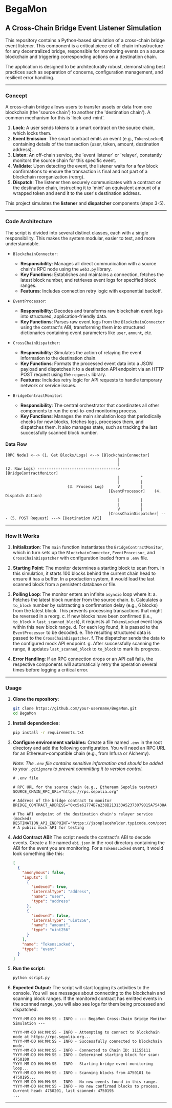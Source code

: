 # BegaMon
## A Cross-Chain Bridge Event Listener Simulation

This repository contains a Python-based simulation of a cross-chain bridge event listener. This component is a critical piece of off-chain infrastructure for any decentralized bridge, responsible for monitoring events on a source blockchain and triggering corresponding actions on a destination chain.

The application is designed to be architecturally robust, demonstrating best practices such as separation of concerns, configuration management, and resilient error handling.

---

### Concept

A cross-chain bridge allows users to transfer assets or data from one blockchain (the 'source chain') to another (the 'destination chain'). A common mechanism for this is 'lock-and-mint'.

1.  **Lock**: A user sends tokens to a smart contract on the source chain, which locks them.
2.  **Event Emission**: The smart contract emits an event (e.g., `TokensLocked`) containing details of the transaction (user, token, amount, destination address).
3.  **Listen**: An off-chain service, the 'event listener' or 'relayer', constantly monitors the source chain for this specific event.
4.  **Validate**: Upon detecting the event, the listener waits for a few block confirmations to ensure the transaction is final and not part of a blockchain reorganization (reorg).
5.  **Dispatch**: The listener then securely communicates with a contract on the destination chain, instructing it to 'mint' an equivalent amount of a wrapped token and send it to the user's destination address.

This project simulates the **listener** and **dispatcher** components (steps 3-5).

---

### Code Architecture

The script is divided into several distinct classes, each with a single responsibility. This makes the system modular, easier to test, and more understandable.

*   `BlockchainConnector`:
    *   **Responsibility**: Manages all direct communication with a source chain's RPC node using the `web3.py` library.
    *   **Key Functions**: Establishes and maintains a connection, fetches the latest block number, and retrieves event logs for specified block ranges.
    *   **Features**: Includes connection retry logic with exponential backoff.

*   `EventProcessor`:
    *   **Responsibility**: Decodes and transforms raw blockchain event logs into structured, application-friendly data.
    *   **Key Functions**: Parses raw event logs from the `BlockchainConnector` using the contract's ABI, transforming them into structured dictionaries containing event parameters like `user`, `amount`, etc.

*   `CrossChainDispatcher`:
    *   **Responsibility**: Simulates the action of relaying the event information to the destination chain.
    *   **Key Functions**: Formats the processed event data into a JSON payload and dispatches it to a destination API endpoint via an HTTP POST request using the `requests` library.
    *   **Features**: Includes retry logic for API requests to handle temporary network or service issues.

*   `BridgeContractMonitor`:
    *   **Responsibility**: The central orchestrator that coordinates all other components to run the end-to-end monitoring process.
    *   **Key Functions**: Manages the main simulation loop that periodically checks for new blocks, fetches logs, processes them, and dispatches them. It also manages state, such as tracking the last successfully scanned block number.

#### Data Flow

```
[RPC Node] <--> (1. Get Blocks/Logs) <--> [BlockchainConnector]
                                                 |
                                                 |
(2. Raw Logs) -----------------------------------> [BridgeContractMonitor]
                                                 |         ^
                                                 |         |
                           (3. Process Log)      V         |
                                             [EventProcessor]    (4. Dispatch Action)
                                                 |         |
                                                 |         |
                                                 V         |
                                             [CrossChainDispatcher] --- (5. POST Request) ---> [Destination API]
```

---

### How It Works

1.  **Initialization**: The `main` function instantiates the `BridgeContractMonitor`, which in turn sets up the `BlockchainConnector`, `EventProcessor`, and `CrossChainDispatcher` with configuration loaded from a `.env` file.

2.  **Starting Point**: The monitor determines a starting block to scan from. In this simulation, it starts 100 blocks behind the current chain head to ensure it has a buffer. In a production system, it would load the last scanned block from a persistent database or file.

3.  **Polling Loop**: The monitor enters an infinite `asyncio` loop where it:
    a.  Fetches the latest block number from the source chain.
    b.  Calculates a `to_block` number by subtracting a confirmation delay (e.g., 6 blocks) from the latest block. This prevents processing transactions that might be reversed in a reorg.
    c.  If new blocks have been confirmed (i.e., `to_block` > `last_scanned_block`), it requests all `TokensLocked` event logs within this new block range.
    d.  For each log found, it is passed to the `EventProcessor` to be decoded.
    e.  The resulting structured data is passed to the `CrossChainDispatcher`.
    f.  The dispatcher sends the data to the configured mock API endpoint.
    g.  After successfully scanning the range, it updates `last_scanned_block` to `to_block` to mark its progress.

4.  **Error Handling**: If an RPC connection drops or an API call fails, the respective components will automatically retry the operation several times before logging a critical error.

---

### Usage

1.  **Clone the repository:**
    ```bash
    git clone https://github.com/your-username/BegaMon.git
    cd BegaMon
    ```

2.  **Install dependencies:**
    ```bash
    pip install -r requirements.txt
    ```

3.  **Configure environment variables:**
    Create a file named `.env` in the root directory and add the following configuration. You will need an RPC URL for an Ethereum-compatible chain (e.g., from Infura or Alchemy).

    *Note: The `.env` file contains sensitive information and should be added to your `.gitignore` to prevent committing it to version control.*

    ```env
    # .env file
    
    # RPC URL for the source chain (e.g., Ethereum Sepolia testnet)
    SOURCE_CHAIN_RPC_URL="https://rpc.sepolia.org"
    
    # Address of the bridge contract to monitor
    BRIDGE_CONTRACT_ADDRESS="0xc5a61774B7a238B213133A52373079015A75438A"
    
    # The API endpoint of the destination chain's relayer service (mocked)
    DESTINATION_API_ENDPOINT="https://jsonplaceholder.typicode.com/posts" # A public mock API for testing
    ```

4.  **Add Contract ABI:**
    The script needs the contract's ABI to decode events. Create a file named `abi.json` in the root directory containing the ABI for the event you are monitoring. For a `TokensLocked` event, it would look something like this:

    ```json
    [
      {
        "anonymous": false,
        "inputs": [
          {
            "indexed": true,
            "internalType": "address",
            "name": "user",
            "type": "address"
          },
          {
            "indexed": false,
            "internalType": "uint256",
            "name": "amount",
            "type": "uint256"
          }
        ],
        "name": "TokensLocked",
        "type": "event"
      }
    ]
    ```

5.  **Run the script:**
    ```bash
    python script.py
    ```

6.  **Expected Output:**
    The script will start logging its activities to the console. You will see messages about connecting to the blockchain and scanning block ranges. If the monitored contract has emitted events in the scanned range, you will also see logs for them being processed and dispatched.

    ```
    YYYY-MM-DD HH:MM:SS - INFO - --- BegaMon Cross-Chain Bridge Monitor Simulation ---
    
    YYYY-MM-DD HH:MM:SS - INFO - Attempting to connect to blockchain node at https://rpc.sepolia.org...
    YYYY-MM-DD HH:MM:SS - INFO - Successfully connected to blockchain node.
    YYYY-MM-DD HH:MM:SS - INFO - Connected to Chain ID: 11155111
    YYYY-MM-DD HH:MM:SS - INFO - Determined starting block for scan: 4750100
    YYYY-MM-DD HH:MM:SS - INFO - Starting bridge event monitoring loop...
    YYYY-MM-DD HH:MM:SS - INFO - Scanning blocks from 4750101 to 4750195...
    YYYY-MM-DD HH:MM:SS - INFO - No new events found in this range.
    YYYY-MM-DD HH:MM:SS - INFO - No new confirmed blocks to process. Current head: 4750201, last scanned: 4750195
    ...
    ```

---